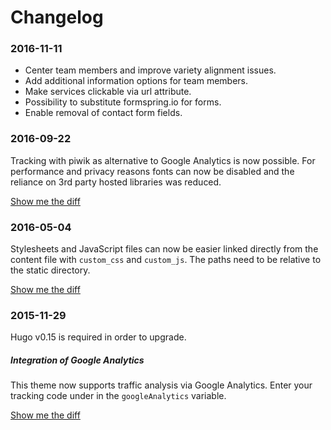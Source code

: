 # Changelog

### 2016-11-11
- Center team members and improve variety alignment issues.
- Add additional information options for team members.
- Make services clickable via url attribute.
- Possibility to substitute formspring.io for forms.
- Enable removal of contact form fields.

### 2016-09-22
Tracking with piwik as alternative to Google Analytics is now possible. For performance and privacy reasons fonts can now be disabled and the reliance on 3rd party hosted libraries was reduced.

[Show me the diff](https://github.com/digitalcraftsman/hugo-agency-theme/compare/bf89cf62acf794db3a387b39f8792df807ba1698...615f5242d0c2c20b2062545d48cf15125d9ca91d)

### 2016-05-04

Stylesheets and JavaScript files can now be easier linked directly from the content file with `custom_css` and `custom_js`. The paths need to be relative to the static directory.

[Show me the diff](https://github.com/digitalcraftsman/hugo-agency-theme/commit/178dc61b1b0ee09e6a00299ee2c2ee70168b0eba)

### 2015-11-29

Hugo v0.15 is required in order to upgrade.

##### Integration of Google Analytics

This theme now supports traffic analysis via Google Analytics. Enter your tracking code under in the `googleAnalytics` variable.

[Show me the diff](https://github.com/digitalcraftsman/hugo-agency-theme/commit/f603403388d962d93af8f24e917a5d980de9dc97)
